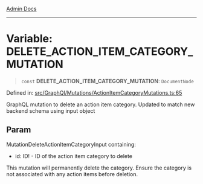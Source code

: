 [Admin Docs](/)

---

# Variable: DELETE_ACTION_ITEM_CATEGORY_MUTATION

> `const` **DELETE_ACTION_ITEM_CATEGORY_MUTATION**: `DocumentNode`

Defined in: [src/GraphQl/Mutations/ActionItemCategoryMutations.ts:65](https://github.com/PalisadoesFoundation/talawa-admin/blob/main/src/GraphQl/Mutations/ActionItemCategoryMutations.ts#L65)

GraphQL mutation to delete an action item category.
Updated to match new backend schema using input object

## Param

MutationDeleteActionItemCategoryInput containing:

- id: ID! - ID of the action item category to delete

This mutation will permanently delete the category.
Ensure the category is not associated with any action items before deletion.
